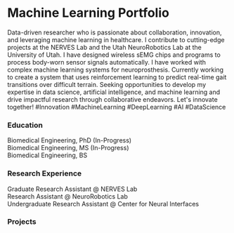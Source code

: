 # Machine Learning Portfolio

Data-driven researcher who is passionate about collaboration, innovation, and leveraging machine learning in healthcare. I contribute to cutting-edge projects at the NERVES Lab and the Utah NeuroRobotics Lab at the University of Utah. I have designed wireless sEMG chips and programs to process body-worn sensor signals automatically. I have worked with complex machine learning systems for neuroprosthesis. Currently working to create a system that uses reinforcement learning to predict real-time gait transitions over difficult terrain. Seeking opportunities to develop my expertise in data science, artificial intelligence, and machine learning and drive impactful research through collaborative endeavors. Let's innovate together! #Innovation #MachineLearning #DeepLearning #AI #DataScience
  
### Education
Biomedical Engineering, PhD (In-Progress)  
Biomedical Engineering, MS (In-Progress)  
Biomedical Engineering, BS  
  
### Research Experience
Graduate Research Assistant @ NERVES Lab  
Research Assistant @ NeuroRobotics Lab  
Undergraduate Research Assistant @ Center for Neural Interfaces  
  
### Projects
